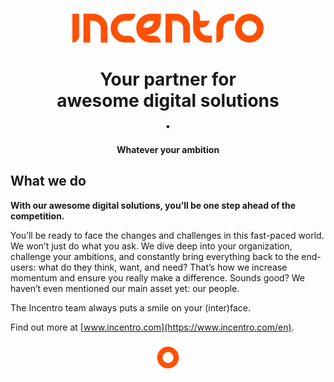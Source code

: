 <p align="center"><img src="../img/logo-orange.svg" title="Incentro" height="52px"></p>
<h1 align="center">Your partner for<br/>awesome digital solutions<br/>.</h1>
<p align="center"><strong>Whatever your ambition</strong></p>

## What we do

**With our awesome digital solutions, you’ll be one step ahead of the competition.**

You’ll be ready to face the changes and challenges in this fast-paced world. We won’t just do what you ask. We dive deep into your organization, challenge your ambitions, and constantly bring everything back to the end-users: what do they think, want, and need? That’s how we increase momentum and ensure you really make a difference. Sounds good? We haven’t even mentioned our main asset yet: our people.

The Incentro team always puts a smile on your (inter)face.

Find out more at [www.incentro.com](https://www.incentro.com/en).

<p align="center"><img src="../img/circle-orange.svg" title="Incentro" height="52px"></p>
